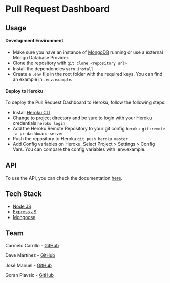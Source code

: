 # Pull Request Dashboard

## Usage

#### Development Environment
* Make sure you have an instance of [MongoDB](https://www.mongodb.com/) running or use a external Mongo Database Provider.
* Clone the repository with ``git clone <repository url>``
* Install the dependencies ``yarn install``
* Create a ``.env`` file in the root folder with the required keys. You can find an example in ``.env.example``.
 
#### Deploy to Heroku
To deploy the Pull Request Dashboard to Heroku, follow the following steps:
* Install [Heroku CLI](https://devcenter.heroku.com/articles/heroku-command-line)
* Change to project directory and be sure to login with your Heroku credentials ``heroku login``
* Add the Heroku Remote Repository to your git config ``heroku git:remote -a pr-dashboard-server``
* Push the repository to Heroku ``git push heroku master``
* Add Config variables on Heroku. Select Project > Settings > Config Vars. You can compare the config variables with .env.example.

## API
To use the API, you can check the documentation [here](https://prdashboard1.docs.apiary.io/).

## Tech Stack
* [Node JS](https://nodejs.org/en/)
* [Express JS](http://expressjs.com/)
* [Mongoose](http://mongoosejs.com/)

## Team
Carmelo Carrillo - [GitHub](https://github.com/carrmelo)

Dave Martínez - [GitHub](https://github.com/dkm-coder)

José Manuel - [GitHub](https://github.com/limitlessgenius)

Goran Plavsic - [GitHub](https://github.com/g0g11)
